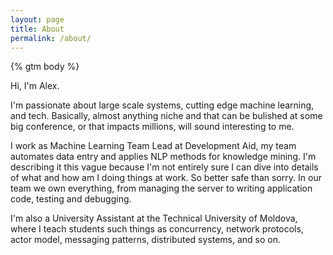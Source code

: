 ```yaml
---
layout: page
title: About
permalink: /about/
---
```


{% gtm body %}

<!-- This is the base Jekyll theme. You can find out more info about customizing your Jekyll theme, as well as basic Jekyll usage documentation at [jekyllrb.com](https://jekyllrb.com/)

You can find the source code for Minima at GitHub:
[jekyll][jekyll-organization] /
[minima](https://github.com/jekyll/minima)

You can find the source code for Jekyll at GitHub:
[jekyll][jekyll-organization] /
[jekyll](https://github.com/jekyll/jekyll)


[jekyll-organization]: https://github.com/jekyll -->

Hi, I'm Alex.

I'm passionate about large scale systems, cutting edge machine learning, and tech. Basically, almost anything niche and that can be bulished at some big conference, or that impacts millions, will sound interesting to me.

I work as Machine Learning Team Lead at Development Aid, my team automates data entry and applies NLP methods for knowledge mining. I'm describing it this vague because I'm not entirely sure I can dive into details of what and how am I doing things at work. So better safe than sorry. In our team we own everything, from managing the server to writing application code, testing and debugging.

I'm also a University Assistant at the Technical University of Moldova, where I teach students such things as concurrency, network protocols, actor model, messaging patterns, distributed systems, and so on.

<!-- I like to take full responsibility for projects and work on all levels of the technological stack, and along all the steps of the workflow. Love to mentor people and give feedback whenever needed. -->
